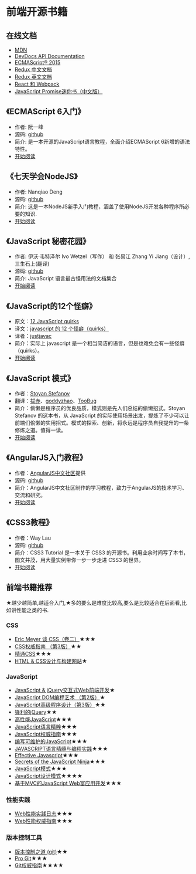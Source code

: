 # 前端开源书籍

## 在线文档
- [MDN](https://developer.mozilla.org/zh-CN/docs/Web)
- [DevDocs API Documentation](http://devdocs.io/)
- [ECMAScript® 2015](http://www.ecma-international.org/ecma-262/6.0/index.html)
- [Redux 中文文档](http://cn.redux.js.org/)
- [Redux 英文文档](http://redux.js.org/)
- [React 和 Webpack](https://fakefish.github.io/react-webpack-cookbook/index.html)
- [JavaScript Promise迷你书（中文版）](http://liubin.org/promises-book/)

## 《ECMAScript 6入门》
- 作者: 阮一峰
- 源码: [github](https://github.com/ruanyf/es6tutorial/)
- 简介: 是一本开源的JavaScript语言教程，全面介绍ECMAScript 6新增的语法特性。
- [开始阅读](ecmascript6/readme.html)

## 《七天学会NodeJS》
- 作者: Nanqiao Deng
- 源码: [github](https://github.com/nqdeng/7-days-nodejs)
- 简介: 这是一本NodeJS新手入门教程，涵盖了使用NodeJS开发各种程序所必要的知识.
- [开始阅读](7-days-nodejs/01_getting_started.html)

## 《JavaScript 秘密花园》
- 作者: 伊沃·韦特泽尔 Ivo Wetzel（写作） 和 张易江 Zhang Yi Jiang（设计）,三生石上(翻译)
- 源码: [github](https://github.com/BonsaiDen/JavaScript-Garden)
- 简介: JavaScript 语言最古怪用法的文档集合
- [开始阅读](javascript-garden/intro/index.html)

## 《JavaScript的12个怪癖》
- 原文：[12 JavaScript quirks](http://www.2ality.com/2013/04/12quirks.html)
- 译文：[javascript 的 12 个怪癖（quirks）](http://justjavac.com/javascript/2013/04/08/12-javascript-quirks.html)
- 译者：[justjavac](http://weibo.com/justjavac)
- 简介：实际上 javascript 是一个相当简洁的语言，但是也难免会有一些怪癖（quirks）。
- [开始阅读](12-javascript-quirks/README.md)

## 《JavaScript 模式》
- 作者：[Stoyan Stefanov](http://www.phpied.com/)
- 翻译：[拔赤](http://jayli.github.com/)、[goddyzhao](http://goddyzhao.me)、[TooBug](http://www.toobug.net)
- 简介：偷懒是程序员的优良品质，模式则是先人们总结的偷懒招式。Stoyan Stefanov 的这本书，从 JavaScript 的实际使用场景出发，提炼了不少可以让前端们偷懒的实用招式。模式的探索、创新，将永远是程序员自我提升的一条修炼之道。值得一读。
- [开始阅读](javascript-patterns/README.md)

## 《AngularJS入门教程》
- 作者：[AngularJS中文社区](http://angularjs.cn/)提供
- 源码: [github](https://github.com/zensh/AngularjsTutorial_cn)
- 简介：AngularJS中文社区制作的学习教程，致力于AngularJS的技术学习、交流和研究。
- [开始阅读](AngularjsTutorial_cn/quick_start.md)

## 《CSS3教程》
- 作者：Way Lau
- 源码: [github](https://github.com/waylau/css3-tutorial)
- 简介：CSS3 Tutorial 是一本关于 CSS3 的开源书。利用业余时间写了本书，图文并茂，用大量实例带你一步一步走进 CSS3 的世界。
- [开始阅读](css3-tutorial/docs/Introduction.md)

## 前端书籍推荐
★越少越简单,越适合入门,★多的要么是难度比较高,要么是比较适合在后面看,比如讲性能之类的书.

### CSS
- [Eric Meyer 谈 CSS（卷二）](http://www.amazon.cn/Eric-Meyer-谈-CSS-迈耶/dp/B00170M84I/)★★★
- [CSS权威指南 （第3版）](http://book.douban.com/subject/2308234/)★★
- [精通CSS](http://book.douban.com/subject/4736167/)★★★
- [HTML & CSS设计与构建网站](http://book.douban.com/subject/21338365/)★

### JavaScript
- [JavaScript & jQuery交互式Web前端开发](http://book.douban.com/subject/26433805/)★
- [JavaScript DOM编程艺术 （第2版）](http://book.douban.com/subject/6038371/)★
- [JavaScript高级程序设计（第3版）](http://book.douban.com/subject/10546125/)★★
- [锋利的jQuery](http://book.douban.com/subject/10792216/)★★
- [高性能JavaScript](http://book.douban.com/subject/5362856/)★★★
- [JavaScript语言精粹](http://book.douban.com/subject/3590768/)★★★
- [JavaScript权威指南](http://book.douban.com/subject/10549733/)★★★
- [编写可维护的JavaScript](http://book.douban.com/subject/21792530/)★★★
- [JAVASCRIPT语言精髓与编程实践](http://book.douban.com/subject/3012828/)★★★
- [Effective Javascript](http://www.amazon.com/Effective-JavaScript-Specific-Software-Development/dp/0321812182)★★★
- [Secrets of the JavaScript Ninja](http://book.douban.com/subject/3176860/)★★★
- [JavaScript模式](http://book.douban.com/subject/11506062/)★★★
- [JavaScript设计模式](http://book.douban.com/subject/3329540/)★★★★
- [基于MVC的JavaScript Web富应用开发](http://book.douban.com/subject/10733304/)★★★

### 性能实践
- [Web性能实践日志](http://book.douban.com/subject/25891125/)★★★
- [Web性能权威指南](http://book.douban.com/subject/25856314/)★★★

### 版本控制工具
- [版本控制之道 (git)](http://book.douban.com/subject/4813786/)★★
- [Pro Git](http://iissnan.com/progit/)★★★
- [Git权威指南](http://book.douban.com/subject/6526452/)★★★★
